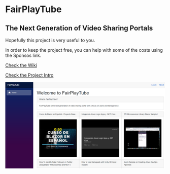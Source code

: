 # FairPlayTube
## The Next Generation of Video Sharing Portals

Hopefully this project is very useful to you.

In order to keep the project free, you can help with some of the costs using the Sponsos link.

[Check the Wiki](https://github.com/efonsecab/FairPlayTube/wiki)

[Check the Project Intro](https://youtu.be/iUdjur6sl8g)

![](Images/FairPlayTubeInitialLayout.png?raw=true)
